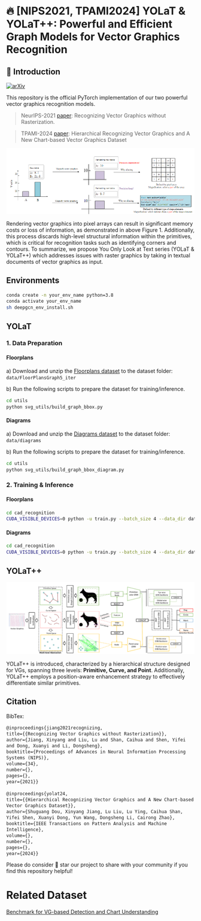 # :fire: [NIPS2021, TPAMI2024] YOLaT & YOLaT++: Powerful and Efficient Graph Models for Vector Graphics Recognition
##  :scroll: Introduction
[![arXiv](https://img.shields.io/badge/arXiv-Paper-<COLOR>.svg)](https://arxiv.org/abs/2111.03281)

This repository is the official PyTorch implementation of our two powerful vector graphics recognition models.
> NeurIPS-2021 [paper](https://arxiv.org/abs/2111.03281): Recognizing Vector Graphics without Rasterization.

> TPAMI-2024 [paper](https://ieeexplore.ieee.org/abstract/document/10508965): Hierarchical Recognizing Vector Graphics and A New Chart-based Vector Graphics Dataset

<p align="center">
<img alt="img-name" src="misc/RGvsVG.png" width="900">

Rendering vector graphics into pixel arrays can result in significant memory costs or loss of information, as demonstrated in above Figure 1. Additionally, this process discards high-level structural information within the primitives, which is critical for recognition tasks such as identifying corners and contours. 
To summarize, we propose You Only Look at Text series (YOLaT & YOLaT++)  which addresses issues with raster graphics by taking in textual documents of vector graphics as input.
## Environments
```sh
conda create -n your_env_name python=3.8
conda activate your_env_name
sh deepgcn_env_install.sh 
```

## YOLaT 
### 1. Data Preparation

#### Floorplans
a) Download and unzip the [Floorplans dataset](http://mathieu.delalandre.free.fr/projects/sesyd/symbols/floorplans.html) to the dataset folder: `data/FloorPlansGraph5_iter`

b) Run the following scripts to prepare the dataset for training/inference.

```sh
cd utils
python svg_utils/build_graph_bbox.py
```
#### Diagrams
a) Download and unzip the [Diagrams dataset](http://mathieu.delalandre.free.fr/projects/sesyd/symbols/diagrams.html) to the dataset folder: `data/diagrams`

b) Run the following scripts to prepare the dataset for training/inference.
```sh
cd utils
python svg_utils/build_graph_bbox_diagram.py
```

### 2. Training & Inference
#### Floorplans
```sh
cd cad_recognition
CUDA_VISIBLE_DEVICES=0 python -u train.py --batch_size 4 --data_dir data/FloorPlansGraph5_iter --phase train --lr 2.5e-4 --lr_adjust_freq 9999999999999999999999999999999999999 --in_channels 5 --n_blocks 2 --n_blocks_out 2 --arch centernet3cc_rpn_gp_iter2  --graph bezier_cc_bb_iter --data_aug true  --weight_decay 1e-5 --postname run182_2 --dropout 0.0 --do_mixup 0 --bbox_sampling_step 10
```
#### Diagrams
```sh
cd cad_recognition
CUDA_VISIBLE_DEVICES=0 python -u train.py --batch_size 4 --data_dir data/diagrams --phase train --lr 2.5e-4 --lr_adjust_freq 9999999999999999999999999999999999999 --in_channels 5 --n_blocks 2 --n_blocks_out 2 --arch centernet3cc_rpn_gp_iter2  --graph bezier_cc_bb_iter --data_aug true  --weight_decay 1e-5 --postname run182_2 --dropout 0.0 --do_mixup 0 --bbox_sampling_step 5
```

## YOLaT++
<p align="center">
<img alt="img-name" src="misc/Yolat%2B%2B.png" width="900">
  
YOLaT++ is introduced, characterized by a hierarchical structure designed for VGs, spanning three levels: **Primitive, Curve, and Point**. Additionally, YOLaT++ employs a position-aware enhancement strategy to effectively differentiate similar primitives. 

## Citation
BibTex:
```
@inproceedings{jiang2021recognizing,
title={{Recognizing Vector Graphics without Rasterization}},
author={Jiang, Xinyang and Liu, Lu and Shan, Caihua and Shen, Yifei and Dong, Xuanyi and Li, Dongsheng},
booktitle={Proceedings of Advances in Neural Information Processing Systems (NIPS)},
volume={34},
number={},
pages={},
year={2021}}

@inproceedings{yolat24,
title={{Hierarchical Recognizing Vector Graphics and A New Chart-based Vector Graphics Dataset}},
author={Shuguang Dou, Xinyang Jiang, Lu Liu, Lu Ying, Caihua Shan, Yifei Shen, Xuanyi Dong, Yun Wang, Dongsheng Li, Cairong Zhao},
booktitle={IEEE Transactions on Pattern Analysis and Machine Intelligence},
volume={},
number={},
pages={},
year={2024}}

```  
Please do consider :star2: star our project to share with your community if you find this repository helpful!

# Related Dataset
[Benchmark for VG-based Detection and Chart Understanding](https://github.com/Vill-Lab/2024-TPAMI-VGDCU)


